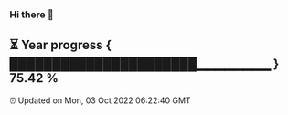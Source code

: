 ### Hi there 👋
⏳ Year progress { ██████████████████████▁▁▁▁▁▁▁▁ } 75.42 %
---
⏰ Updated on Mon, 03 Oct 2022 06:22:40 GMT

